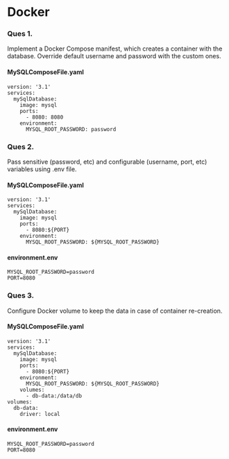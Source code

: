 # Docker


### Ques 1. 
Implement a Docker Compose manifest, which creates a container with the database. Override default username and password with the custom ones.

#### MySQLComposeFile.yaml

```
version: '3.1'
services:
  mySqlDatabase:
    image: mysql
    ports:
      - 8080: 8080
    environment:
      MYSQL_ROOT_PASSWORD: password
```

### Ques 2. 
Pass sensitive (password, etc) and configurable (username, port, etc) variables using .env file.


#### MySQLComposeFile.yaml

```
version: '3.1'
services:
  mySqlDatabase:
    image: mysql
    ports:
      - 8080:${PORT}
    environment:
      MYSQL_ROOT_PASSWORD: ${MYSQL_ROOT_PASSWORD}
```

#### environment.env
```
MYSQL_ROOT_PASSWORD=password
PORT=8080
```

### Ques 3. 
Configure Docker volume to keep the data in case of container re-creation.

#### MySQLComposeFile.yaml
```
version: '3.1'
services:
  mySqlDatabase:
    image: mysql
    ports:
      - 8080:${PORT}
    environment:
      MYSQL_ROOT_PASSWORD: ${MYSQL_ROOT_PASSWORD}
    volumes: 
      - db-data:/data/db
volumes:
  db-data:
    driver: local
```
#### environment.env
```
MYSQL_ROOT_PASSWORD=password
PORT=8080
```
